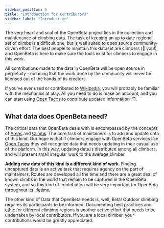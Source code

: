 ```yaml
---
sidebar_position: 0
title: "Introduction for Contributors"
sidebar_label: "Introduction"
---
```


The very heart and soul of the OpenBeta project lies in the collection and maintenance of climbing data. The task of keeping an up to date regional set of climbs is a difficult one, but is well suited to open source community-driven effort. The best people to maintain this dataset are climbers (🧗 you!), and OpenBeta is here to make sure the tools exist for climbers to engage in this work.

All contributions made to the data in OpenBeta will be open source in perpetuity - meaning that the work done by the community will never be licensed out of the hands of its creators.

If you've ever used or contributed to [Wikipedia](https://en.wikipedia.org/wiki/Main_Page), you will probably be familiar with the mechanics at play. All you need to do is make an account, and you can start using [Open Tacos](https://openbeta.io) to contribute updated information 🗂.

## What data does OpenBeta need?

The critical data that OpenBeta deals with is encompassed by the concepts of [Areas](/how-to-contribute/contributing-data/areas) and [Climbs](/how-to-contribute/contributing-data/climbs). The core task of maintainers is to add and update data of this kind. Our hope is that if climbers engage with OpenBeta services like [Open Tacos](https://openbeta.io) they will recognize data that needs updating in their casual use of the platform. In this way, updating data is distributed among all climbers, and will present small irregular work to the average climber.

**Adding new data of this kind is a different kind of work**. Finding uncaptured data is an active task that requires agency on the part of maintainers. Routes are developed all the time and there are a great deal of known climbs in the world that remain to be captured in the OpenBeta system, and so this kind of contribution will be very important for OpenBeta throughout its lifetime.

The other kind of Data that OpenBeta needs is, well, Beta! Outdoor climbing requires its participants to be informed. Documenting best practices and [ethic](/how-to-contribute/contributing-data/areas#ethic) for different climbing regions is another active effort that needs to be undertaken by local contributors. If you are a local climber, your contributions would be greatly appreciated.
